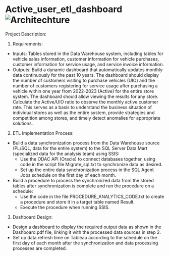 # Active_user_etl_dashboard![Architechture](https://github.com/ThanhVuong138/Active_user_etl_dashboard/assets/106426014/4bd59ec8-dbf5-400f-bef8-bf6f2ed4770f)
Project Description:
1. Requirements:
- Inputs: Tables stored in the Data Warehouse system, including tables for vehicle sales information, customer information for vehicle purchases, customer information for service usage, and service invoice information.
- Outputs: Build a dynamic dashboard that automatically updates monthly data continuously for the past 10 years. The dashboard should display the number of customers visiting to purchase vehicles (UIO) and the number of customers registering for service usage after purchasing a vehicle within one year from 2022-2023 (Active) for the entire store system. The dashboard should allow viewing the results for any store. Calculate the Active/UIO ratio to observe the monthly active customer rate. This serves as a basis to understand the business situation of individual stores as well as the entire system, provide strategies and competition among stores, and timely detect anomalies for appropriate solutions.

2. ETL Implementation Process:
- Build a data synchronization process from the Data Warehouse source (PL/SQL, data for the entire system) to the SQL Server Data Mart (specialized data for the analysis team) using SSIS:
  + Use the ODAC API (Oracle) to connect databases together, using code in the script file Migrate_sql.txt to synchronize data as desired.
  + Set up the entire data synchronization process in the SQL Agent Jobs schedule on the first day of each month.
- Build a procedure to process the synchronized data from the stored tables after synchronization is complete and run the procedure on a schedule:
  + Use the code in the file PROCEDURE_ANALYTICS_CODE.txt to create a procedure and store it in a target table named Result.
  + Execute the procedure when running SSIS.

3. Dashboard Design:
- Design a dashboard to display the required output data as shown in the Dashboard.pdf file, linking it with the processed data sources in step 2.
- Set up data refresh time on Tableau according to the schedule on the first day of each month after the synchronization and data processing processes are completed.
